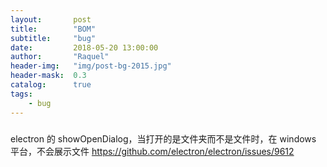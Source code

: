 ```yaml
---
layout:       post
title:        "BOM"
subtitle:     "bug"
date:         2018-05-20 13:00:00
author:       "Raquel"
header-img:   "img/post-bg-2015.jpg"
header-mask:  0.3
catalog:      true
tags:
    - bug
---
```

#####

electron 的 showOpenDialog，当打开的是文件夹而不是文件时，在 windows 平台，不会展示文件
https://github.com/electron/electron/issues/9612
